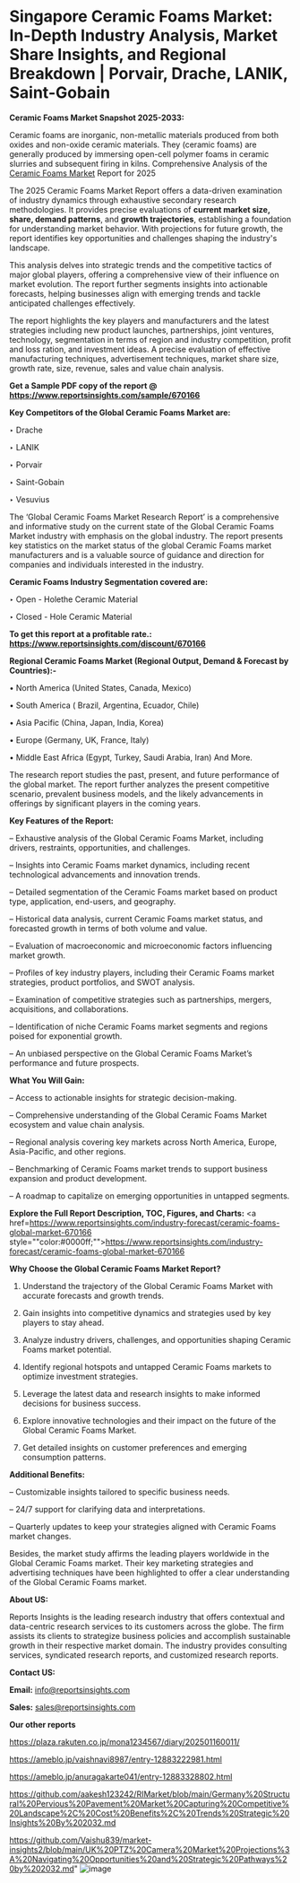 # Singapore Ceramic Foams Market: In-Depth Industry Analysis, Market Share Insights, and Regional Breakdown | Porvair, Drache, LANIK, Saint-Gobain

<strong>Ceramic Foams Market Snapshot 2025-2033:</strong>

Ceramic foams are inorganic, non-metallic materials produced from both oxides and non-oxide ceramic materials. They (ceramic foams) are generally produced by immersing open-cell polymer foams in ceramic slurries and subsequent firing in kilns. Comprehensive Analysis of the <a href=https://www.reportsinsights.com/sample/670166>Ceramic Foams Market</a> Report for 2025

The 2025 Ceramic Foams Market Report offers a data-driven examination of industry dynamics through exhaustive secondary research methodologies. It provides precise evaluations of <strong>current market size, share, demand patterns</strong>, and <strong>growth trajectories</strong>, establishing a foundation for understanding market behavior. With projections for future growth, the report identifies key opportunities and challenges shaping the industry's landscape.

This analysis delves into strategic trends and the competitive tactics of major global players, offering a comprehensive view of their influence on market evolution. The report further segments insights into actionable forecasts, helping businesses align with emerging trends and tackle anticipated challenges effectively.

The report highlights the key players and manufacturers and the latest strategies including new product launches, partnerships, joint ventures, technology, segmentation in terms of region and industry competition, profit and loss ration, and investment ideas. A precise evaluation of effective manufacturing techniques, advertisement techniques, market share size, growth rate, size, revenue, sales and value chain analysis.

<strong>Get a Sample PDF copy of the report @ <a href=https://www.reportsinsights.com/sample/670166 style=color:#0000ff;>https://www.reportsinsights.com/sample/670166</a></strong>

<strong>Key Competitors of the Global Ceramic Foams Market are:</strong>

‣ Drache

‣ LANIK

‣ Porvair

‣ Saint-Gobain

‣ Vesuvius

The ‘Global Ceramic Foams Market Research Report’ is a comprehensive and informative study on the current state of the Global Ceramic Foams Market industry with emphasis on the global industry. The report presents key statistics on the market status of the global Ceramic Foams market manufacturers and is a valuable source of guidance and direction for companies and individuals interested in the industry.

<strong>Ceramic Foams Industry Segmentation covered are:</strong>

‣ Open - Holethe Ceramic Material

‣ Closed - Hole Ceramic Material

<strong>To get this report at a profitable rate.: <a href=https://www.reportsinsights.com/discount/670166 style=color:#0000ff;>https://www.reportsinsights.com/discount/670166</a></strong>

<strong>Regional Ceramic Foams Market (Regional Output, Demand &amp; Forecast by Countries):-</strong>

• North America (United States, Canada, Mexico)

• South America ( Brazil, Argentina, Ecuador, Chile)

• Asia Pacific (China, Japan, India, Korea)

• Europe (Germany, UK, France, Italy)

• Middle East Africa (Egypt, Turkey, Saudi Arabia, Iran) And More.

The research report studies the past, present, and future performance of the global market. The report further analyzes the present competitive scenario, prevalent business models, and the likely advancements in offerings by significant players in the coming years.

<strong>Key Features of the Report:</strong>

– Exhaustive analysis of the Global Ceramic Foams Market, including drivers, restraints, opportunities, and challenges.

– Insights into Ceramic Foams market dynamics, including recent technological advancements and innovation trends.

– Detailed segmentation of the Ceramic Foams market based on product type, application, end-users, and geography.

– Historical data analysis, current Ceramic Foams market status, and forecasted growth in terms of both volume and value.

– Evaluation of macroeconomic and microeconomic factors influencing market growth.

– Profiles of key industry players, including their Ceramic Foams market strategies, product portfolios, and SWOT analysis.

– Examination of competitive strategies such as partnerships, mergers, acquisitions, and collaborations.

– Identification of niche Ceramic Foams market segments and regions poised for exponential growth.

– An unbiased perspective on the Global Ceramic Foams Market’s performance and future prospects.

<strong>What You Will Gain:</strong>

– Access to actionable insights for strategic decision-making.

– Comprehensive understanding of the Global Ceramic Foams Market ecosystem and value chain analysis.

– Regional analysis covering key markets across North America, Europe, Asia-Pacific, and other regions.

– Benchmarking of Ceramic Foams market trends to support business expansion and product development.

– A roadmap to capitalize on emerging opportunities in untapped segments.

<strong>Explore the Full Report Description, TOC, Figures, and Charts:</strong>
<a href=https://www.reportsinsights.com/industry-forecast/ceramic-foams-global-market-670166 style=""color:#0000ff;"">https://www.reportsinsights.com/industry-forecast/ceramic-foams-global-market-670166</a>

<strong>Why Choose the Global Ceramic Foams Market Report?</strong>

1. Understand the trajectory of the Global Ceramic Foams Market with accurate forecasts and growth trends.

2. Gain insights into competitive dynamics and strategies used by key players to stay ahead.

3. Analyze industry drivers, challenges, and opportunities shaping Ceramic Foams market potential.

4. Identify regional hotspots and untapped Ceramic Foams markets to optimize investment strategies.

5. Leverage the latest data and research insights to make informed decisions for business success.

6. Explore innovative technologies and their impact on the future of the Global Ceramic Foams Market.

7. Get detailed insights on customer preferences and emerging consumption patterns.

<strong>Additional Benefits:</strong>

– Customizable insights tailored to specific business needs.

– 24/7 support for clarifying data and interpretations.

– Quarterly updates to keep your strategies aligned with Ceramic Foams market changes.

Besides, the market study affirms the leading players worldwide in the Global Ceramic Foams market. Their key marketing strategies and advertising techniques have been highlighted to offer a clear understanding of the Global Ceramic Foams market.

<strong><strong>About US</strong>:</strong>

Reports Insights is the leading research industry that offers contextual and data-centric research services to its customers across the globe. The firm assists its clients to strategize business policies and accomplish sustainable growth in their respective market domain. The industry provides consulting services, syndicated research reports, and customized research reports.

<strong>Contact US:</strong>

<p class=><b>Email:</b> <a href=mailto:info@reportsinsights.com>info@reportsinsights.com</a></p>
<p class=><b>Sales:</b> <a href=mailto:sales@reportsinsights.com>sales@reportsinsights.com</a></p>

<strong>Our other reports</strong>

<a href=https://plaza.rakuten.co.jp/mona1234567/diary/202501160011/>https://plaza.rakuten.co.jp/mona1234567/diary/202501160011/</a>

<a href=https://ameblo.jp/vaishnavi8987/entry-12883222981.html>https://ameblo.jp/vaishnavi8987/entry-12883222981.html</a>

<a href=https://ameblo.jp/anuragakarte041/entry-12883328802.html>https://ameblo.jp/anuragakarte041/entry-12883328802.html</a>

<a href=https://github.com/aakesh123242/RIMarket/blob/main/Germany%20Structural%20Pervious%20Pavement%20Market%20Capturing%20Competitive%20Landscape%2C%20Cost%20Benefits%2C%20Trends%20Strategic%20Insights%20By%202032.md>https://github.com/aakesh123242/RIMarket/blob/main/Germany%20Structural%20Pervious%20Pavement%20Market%20Capturing%20Competitive%20Landscape%2C%20Cost%20Benefits%2C%20Trends%20Strategic%20Insights%20By%202032.md</a>

<a href=https://github.com/Vaishu839/market-insights2/blob/main/UK%20PTZ%20Camera%20Market%20Projections%3A%20Navigating%20Opportunities%20and%20Strategic%20Pathways%20by%202032.md>https://github.com/Vaishu839/market-insights2/blob/main/UK%20PTZ%20Camera%20Market%20Projections%3A%20Navigating%20Opportunities%20and%20Strategic%20Pathways%20by%202032.md</a>"
![image](https://github.com/user-attachments/assets/158bdc53-bfb5-4c6b-99b1-7a860095e248)
